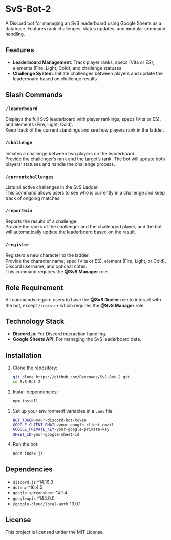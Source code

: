 # SvS-Bot-2

A Discord bot for managing an SvS leaderboard using Google Sheets as a database. Features rank challenges, status updates, and modular command handling.

## Features

- **Leaderboard Management**: Track player ranks, specs (Vita or ES), elements (Fire, Light, Cold), and challenge statuses.
- **Challenge System**: Initiate challenges between players and update the leaderboard based on challenge results.

## Slash Commands

### `/leaderboard`

Displays the full SvS leaderboard with player rankings, specs (Vita or ES), and elements (Fire, Light, Cold).  
Keep track of the current standings and see how players rank in the ladder.

### `/challenge`

Initiates a challenge between two players on the leaderboard.  
Provide the challenger’s rank and the target’s rank. The bot will update both players’ statuses and handle the challenge process.

### `/currentchallenges`

Lists all active challenges in the SvS Ladder.  
This command allows users to see who is currently in a challenge and keep track of ongoing matches.

### `/reportwin`

Reports the results of a challenge.  
Provide the ranks of the challenger and the challenged player, and the bot will automatically update the leaderboard based on the result.

### `/register`

Registers a new character to the ladder.  
Provide the character name, spec (Vita or ES), element (Fire, Light, or Cold), Discord username, and optional notes.  
This command requires the **@SvS Manager** role.

## Role Requirement

All commands require users to have the **@SvS Dueler** role to interact with the bot, except `/register` which requires the **@SvS Manager** role.

## Technology Stack

- **Discord.js**: For Discord interaction handling.
- **Google Sheets API**: For managing the SvS leaderboard data.

## Installation

1. Clone the repository:
   ```sh
   git clone https://github.com/Davenads/SvS-Bot-2.git
   cd SvS-Bot-2
   ```

2. Install dependencies:
   ```sh
   npm install
   ```

3. Set up your environment variables in a `.env` file:
   ```sh
   BOT_TOKEN=your-discord-bot-token
   GOOGLE_CLIENT_EMAIL=your-google-client-email
   GOOGLE_PRIVATE_KEY=your-google-private-key
   SHEET_ID=your-google-sheet-id
   ```

4. Run the bot:
   ```sh
   node index.js
   ```

## Dependencies

- `discord.js` ^14.16.3
- `dotenv` ^16.4.5
- `google-spreadsheet` ^4.1.4
- `googleapis` ^144.0.0
- `@google-cloud/local-auth` ^3.0.1

## License

This project is licensed under the MIT License.